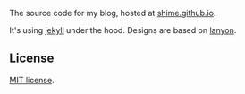 The source code for my blog, hosted at [shime.github.io](http://shime.github.io).

It's using [jekyll](http://jekyllrb.com/) under the hood. Designs are based on [lanyon](http://lanyon.getpoole.com/).

## License

[MIT license](LICENSE.md).
